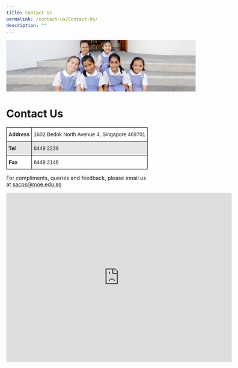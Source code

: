 ```yaml
---
title: Contact Us
permalink: /contact-us/Contact-Us/
description: ""
---
```

![](/images/banner-contactus.jpg)


Contact Us
==========


<style type="text/css">
.tg  {border-collapse:collapse;border-spacing:0;}
.tg td{border-color:black;border-style:solid;border-width:1px;font-family:Arial, sans-serif;font-size:14px;
  overflow:hidden;padding:10px 5px;word-break:normal;}
.tg th{border-color:black;border-style:solid;border-width:1px;font-family:Arial, sans-serif;font-size:14px;
  font-weight:normal;overflow:hidden;padding:10px 5px;word-break:normal;}
.tg .tg-l2bf{background-color:#FFF;color:#222;font-weight:bold;text-align:left;vertical-align:top}
.tg .tg-h5mn{background-color:#E6E6E6;color:#222;text-align:left;vertical-align:middle}
.tg .tg-1ppo{background-color:#FFF;color:#222;text-align:left;vertical-align:middle}
.tg .tg-rs0e{background-color:#E6E6E6;color:#222;font-weight:bold;text-align:left;vertical-align:top}
</style>
<table class="tg">
<thead>
  <tr>
    <th class="tg-l2bf"><span style="font-weight:bold">Address</span></th>
    <th class="tg-1ppo">1602 Bedok North Avenue 4, Singapore 469701</th>
  </tr>
</thead>
<tbody>
  <tr>
    <td class="tg-rs0e"><span style="font-weight:bold">Tel</span></td>
    <td class="tg-h5mn">6449 2239</td>
  </tr>
  <tr>
    <td class="tg-l2bf"><span style="font-weight:bold">Fax</span></td>
    <td class="tg-1ppo">6449 2146</td>
  </tr>
</tbody>
</table>


For compliments, queries and feedback, please email us at&nbsp;[sacps@moe.edu.sg](mailto:sacps@moe.edu.sg)


<iframe loading="lazy" allowfullscreen="" style="border:0;" height="450" width="600" src="https://www.google.com/maps/embed?pb=!1m18!1m12!1m3!1d3988.7355777960743!2d103.93718278987382!3d1.3348531589097201!2m3!1f0!2f0!3f0!3m2!1i1024!2i768!4f13.1!3m3!1m2!1s0x31da3d3772e47d49%3A0xd77bf051a84df9a4!2s1602%20Bedok%20North%20Ave%204%2C%20Singapore%20469701!5e0!3m2!1sen!2ssg!4v1673954364465!5m2!1sen!2ssg"></iframe>